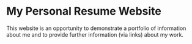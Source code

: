 # My Personal Resume Website

This website is an opportunity to demonstrate a portfolio of information about me and to provide further information (via links) about my work.
